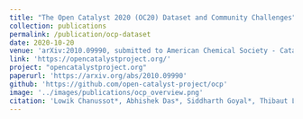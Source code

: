 ```yaml
---
title: "The Open Catalyst 2020 (OC20) Dataset and Community Challenges"
collection: publications
permalink: /publication/ocp-dataset
date: 2020-10-20
venue: 'arXiv:2010.09990, submitted to American Chemical Society - Catalysis'
link: 'https://opencatalystproject.org/'
project: "opencatalystproject.org"
paperurl: 'https://arxiv.org/abs/2010.09990'
github: 'https://github.com/open-catalyst-project/ocp'
image: '../images/publications/ocp_overview.png'
citation: 'Lowik Chanussot*, Abhishek Das*, Siddharth Goyal*, Thibaut Lavril*, Muhammed Shuaibi*, Morgane Riviere, Kevin Tran, Javier Heras-Domingo, Caleb Ho, Weihua Hu, Aini Palizhati, Anuroop Sriram, Brandon Wood, <b>Junwoong Yoon</b>, Devi Parikh, C. Lawrence Zitnick, Zachary Ulissi'
---
```

